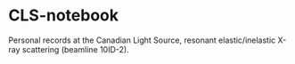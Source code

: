 # CLS-notebook
Personal records at the Canadian Light Source, resonant elastic/inelastic X-ray scattering (beamline 10ID-2).
